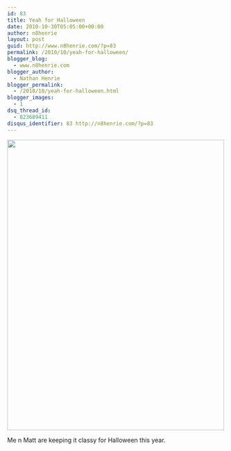 ```yaml
---
id: 83
title: Yeah for Halloween
date: 2010-10-30T05:05:00+00:00
author: n8henrie
layout: post
guid: http://www.n8henrie.com/?p=83
permalink: /2010/10/yeah-for-halloween/
blogger_blog:
  - www.n8henrie.com
blogger_author:
  - Nathan Henrie
blogger_permalink:
  - /2010/10/yeah-for-halloween.html
blogger_images:
  - 1
dsq_thread_id:
  - 823689411
disqus_identifier: 83 http://n8henrie.com/?p=83
---
```

<div>
  <a href="{{ site.url }}/uploads/2012/09/photo1.jpg.scaled.5001.jpg"><img src="{{ site.url }}/uploads/2012/09/photo1.jpg.scaled.5001.jpg" width="500" height="669" /></a> 
  
  <p>
    Me n Matt are keeping it classy for Halloween this year.
  </p>
</div>

<div>
</div>